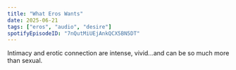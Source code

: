```yaml
---
title: "What Eros Wants"
date: 2025-06-21
tags: ["eros", "audio", "desire"]
spotifyEpisodeID: "7nQutMiUEjAnkQCX5BN5DT"
---
```


Intimacy and erotic connection are intense, vivid...and can be so much more than sexual.


